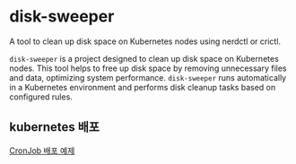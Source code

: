 # disk-sweeper

A tool to clean up disk space on Kubernetes nodes using nerdctl or crictl.

`disk-sweeper` is a project designed to clean up disk space on Kubernetes nodes. This tool helps to free up disk space by removing unnecessary files and data, optimizing system performance. `disk-sweeper` runs automatically in a Kubernetes environment and performs disk cleanup tasks based on configured rules.

## kubernetes 배포

[CronJob 배포 예제](../examples/diks-sweeper/disk-sweeper.yaml)
